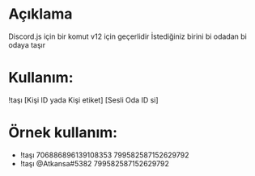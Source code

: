 # Açıklama
Discord.js için bir komut v12 için geçerlidir
İstediğiniz birini bi odadan bi odaya taşır
# Kullanım:
!taşı [Kişi ID yada Kişi etiket] [Sesli Oda ID si]
# Örnek kullanım:
- !taşı 706886896139108353 799582587152629792
- !taşı @Atkansa#5382 799582587152629792




